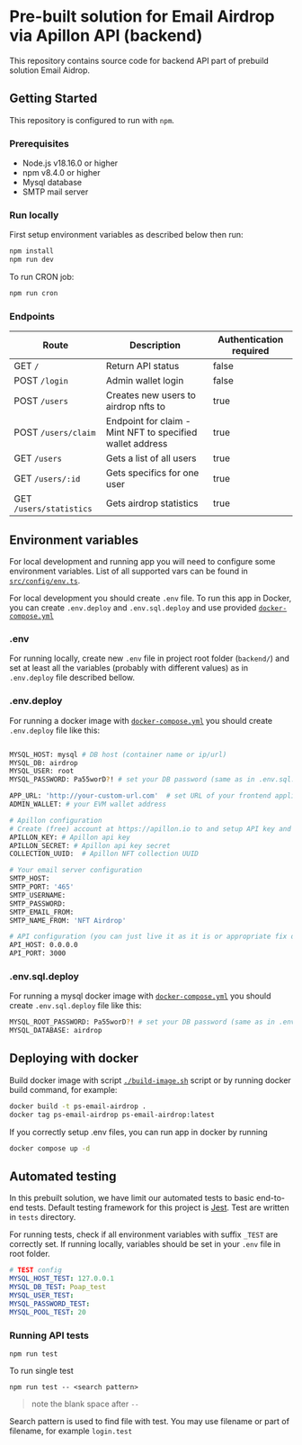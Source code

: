 # Pre-built solution for Email Airdrop via Apillon API (backend)

This repository contains source code for backend API part of prebuild solution Email Aidrop.

## Getting Started

This repository is configured to run with `npm`.

### Prerequisites

- Node.js v18.16.0 or higher
- npm v8.4.0 or higher
- Mysql database
- SMTP mail server

### Run locally

First setup environment variables as described below then run:

```sh
npm install
npm run dev
```

To run CRON job:

```sh
npm run cron
```

### Endpoints

| Route                   | Description                                               | Authentication required |
| ----------------------- | --------------------------------------------------------- | ----------------------- |
| GET `/`                 | Return API status                                         | false                   |
| POST `/login`           | Admin wallet login                                        | false                   |
| POST `/users`           | Creates new users to airdrop nfts to                      | true                    |
| POST `/users/claim`     | Endpoint for claim - Mint NFT to specified wallet address | true                    |
| GET `/users`            | Gets a list of all users                                  | true                    |
| GET `/users/:id`        | Gets specifics for one user                               | true                    |
| GET `/users/statistics` | Gets airdrop statistics                                   | true                    |

## Environment variables

For local development and running app you will need to configure some environment variables. List of all supported vars can be found in [`src/config/env.ts`](/src/config/env.ts).

For local development you should create `.env` file. To run this app in Docker, you can create `.env.deploy` and `.env.sql.deploy` and use provided [`docker-compose.yml`](/docker-compose.yml)

### .env

For running locally, create new `.env` file in project root folder (`backend/`) and set at least all the variables (probably with different values) as in `.env.deploy` file described bellow.

### .env.deploy

For running a docker image with [`docker-compose.yml`](/docker-compose.yml) you should create `.env.deploy` file like this:

```sh

MYSQL_HOST: mysql # DB host (container name or ip/url)
MYSQL_DB: airdrop
MYSQL_USER: root
MYSQL_PASSWORD: Pa55worD?! # set your DB password (same as in .env.sql.deploy)

APP_URL: 'http://your-custom-url.com'  # set URL of your frontend application
ADMIN_WALLET: # your EVM wallet address

# Apillon configuration
# Create (free) account at https://apillon.io to and setup API key and NFT collection
APILLON_KEY: # Apillon api key
APILLON_SECRET: # Apillon api key secret
COLLECTION_UUID:  # Apillon NFT collection UUID

# Your email server configuration
SMTP_HOST:
SMTP_PORT: '465'
SMTP_USERNAME:
SMTP_PASSWORD:
SMTP_EMAIL_FROM:
SMTP_NAME_FROM: 'NFT Airdrop'

# API configuration (you can just live it as it is or appropriate fix dockerfile and compose)
API_HOST: 0.0.0.0
API_PORT: 3000
```

### .env.sql.deploy

For running a mysql docker image with [`docker-compose.yml`](/docker-compose.yml) you should create `.env.sql.deploy` file like this:

```sh
MYSQL_ROOT_PASSWORD: Pa55worD?! # set your DB password (same as in .env.deploy)
MYSQL_DATABASE: airdrop

```

## Deploying with docker

Build docker image with script [`./build-image.sh`](/build-image.sh) script or by running docker build command, for example:

```sh
docker build -t ps-email-airdrop .
docker tag ps-email-airdrop ps-email-airdrop:latest
```

If you correctly setup .env files, you can run app in docker by running

```sh
docker compose up -d
```

## Automated testing

In this prebuilt solution, we have limit our automated tests to basic end-to-end tests. Default testing framework for this project is [Jest](https://jestjs.io/docs/en/getting-started). Test are written in `tests` directory.

For running tests, check if all environment variables with suffix `_TEST` are correctly set. If running locally, variables should be set in your `.env` file in root folder.

```yml
# TEST config
MYSQL_HOST_TEST: 127.0.0.1
MYSQL_DB_TEST: Poap_test
MYSQL_USER_TEST:
MYSQL_PASSWORD_TEST:
MYSQL_POOL_TEST: 20
```

### Running API tests

```ssh
npm run test
```

To run single test

```ssh
npm run test -- <search pattern>
```

> note the blank space after `--`

Search pattern is used to find file with test. You may use filename or part of filename, for example `login.test`
